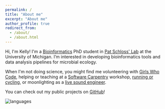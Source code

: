 ```yaml
---
permalink: /
title: "About me"
excerpt: "About me"
author_profile: true
redirect_from:
  - /about/
  - /about.html
---
```


Hi, I'm Kelly!
I'm a [Bioinformatics](https://medicine.umich.edu/dept/computational-medicine-bioinformatics) PhD student in
[Pat Schloss' Lab](http://www.schlosslab.org/) at the University of Michigan.
I’m interested in developing bioinformatics tools and data analysis pipelines for microbial ecology.

When I'm not doing science, you might find me volunteering with [Girls Who Code](http://umich.edu/~girlswc/),
helping or teaching at a [Software Carpentry](https://umswc.github.io/) workshop, [running or cycling](http://bit.ly/strava-kelly), or moonlighting as
a [live sound engineer](https://sovacool.dev/latex-cv/cv_sound_KLS.pdf).

You can check out my public projects on [GitHub](https://github.com/kelly-sovacool/meta-repo)!

![languages](https://github.com/kelly-sovacool/meta-repo/blob/master/figures/language_top_repos.svg)
